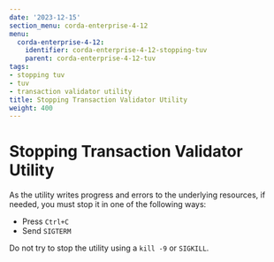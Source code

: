 ```yaml
---
date: '2023-12-15'
section_menu: corda-enterprise-4-12
menu:
  corda-enterprise-4-12:
    identifier: corda-enterprise-4-12-stopping-tuv
    parent: corda-enterprise-4-12-tuv
tags:
- stopping tuv
- tuv
- transaction validator utility
title: Stopping Transaction Validator Utility
weight: 400
---
```


# Stopping Transaction Validator Utility

As the utility writes progress and errors to the underlying resources, if needed, you must stop it in one of the following ways:
* Press `Ctrl+C`
* Send `SIGTERM`

Do not try to stop the utility using a `kill -9` or `SIGKILL`.
